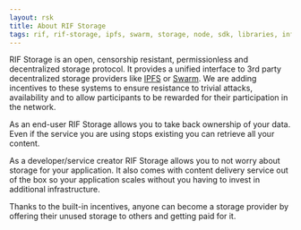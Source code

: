 ```yaml
---
layout: rsk
title: About RIF Storage
tags: rif, rif-storage, ipfs, swarm, storage, node, sdk, libraries, infrastructure, protocols, mvp, design, rbtc, defi, decentralized, quick-start, guides, tutorial, networks, dapps, tools, rsk, ethereum, smart-contracts, install, get-started, how-to, mainnet, testnet, contracts, wallets, web3, crypto
---
```


RIF Storage is an open, censorship resistant, permissionless and decentralized storage protocol. It provides a unified interface to 3rd party decentralized storage providers like [IPFS](/rif/storage/providers/ipfs) or [Swarm](/rif/storage/providers/swarm). We are adding incentives to these systems to ensure resistance to trivial attacks, availability and to allow participants to be rewarded for their participation in the network.

As an end-user RIF Storage allows you to take back ownership of your data. Even if the service you are using stops existing you can retrieve all your content.

As a developer/service creator RIF Storage allows you to not worry about storage for your application. It also comes with content delivery service out of the box so your application scales without you having to invest in additional infrastructure.

Thanks to the built-in incentives, anyone can become a storage provider by offering their unused storage to others and getting paid for it.
